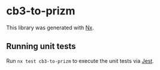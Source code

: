 # cb3-to-prizm

This library was generated with [Nx](https://nx.dev).

## Running unit tests

Run `nx test cb3-to-prizm` to execute the unit tests via [Jest](https://jestjs.io).

